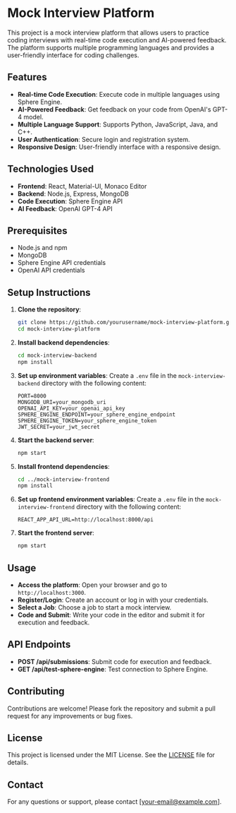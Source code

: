 # Mock Interview Platform

This project is a mock interview platform that allows users to practice coding interviews with real-time code execution and AI-powered feedback. The platform supports multiple programming languages and provides a user-friendly interface for coding challenges.

## Features

- **Real-time Code Execution**: Execute code in multiple languages using Sphere Engine.
- **AI-Powered Feedback**: Get feedback on your code from OpenAI's GPT-4 model.
- **Multiple Language Support**: Supports Python, JavaScript, Java, and C++.
- **User Authentication**: Secure login and registration system.
- **Responsive Design**: User-friendly interface with a responsive design.

## Technologies Used

- **Frontend**: React, Material-UI, Monaco Editor
- **Backend**: Node.js, Express, MongoDB
- **Code Execution**: Sphere Engine API
- **AI Feedback**: OpenAI GPT-4 API

## Prerequisites

- Node.js and npm
- MongoDB
- Sphere Engine API credentials
- OpenAI API credentials

## Setup Instructions

1. **Clone the repository**:
   ```bash
   git clone https://github.com/yourusername/mock-interview-platform.git
   cd mock-interview-platform
   ```

2. **Install backend dependencies**:
   ```bash
   cd mock-interview-backend
   npm install
   ```

3. **Set up environment variables**:
   Create a `.env` file in the `mock-interview-backend` directory with the following content:
   ```plaintext
   PORT=8000
   MONGODB_URI=your_mongodb_uri
   OPENAI_API_KEY=your_openai_api_key
   SPHERE_ENGINE_ENDPOINT=your_sphere_engine_endpoint
   SPHERE_ENGINE_TOKEN=your_sphere_engine_token
   JWT_SECRET=your_jwt_secret
   ```

4. **Start the backend server**:
   ```bash
   npm start
   ```

5. **Install frontend dependencies**:
   ```bash
   cd ../mock-interview-frontend
   npm install
   ```

6. **Set up frontend environment variables**:
   Create a `.env` file in the `mock-interview-frontend` directory with the following content:
   ```plaintext
   REACT_APP_API_URL=http://localhost:8000/api
   ```

7. **Start the frontend server**:
   ```bash
   npm start
   ```

## Usage

- **Access the platform**: Open your browser and go to `http://localhost:3000`.
- **Register/Login**: Create an account or log in with your credentials.
- **Select a Job**: Choose a job to start a mock interview.
- **Code and Submit**: Write your code in the editor and submit it for execution and feedback.

## API Endpoints

- **POST /api/submissions**: Submit code for execution and feedback.
- **GET /api/test-sphere-engine**: Test connection to Sphere Engine.

## Contributing

Contributions are welcome! Please fork the repository and submit a pull request for any improvements or bug fixes.

## License

This project is licensed under the MIT License. See the [LICENSE](LICENSE) file for details.

## Contact

For any questions or support, please contact [your-email@example.com]. 